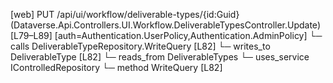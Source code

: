 [web] PUT /api/ui/workflow/deliverable-types/{id:Guid}  (Dataverse.Api.Controllers.UI.Workflow.DeliverableTypesController.Update)  [L79–L89] [auth=Authentication.UserPolicy,Authentication.AdminPolicy]
  └─ calls DeliverableTypeRepository.WriteQuery [L82]
  └─ writes_to DeliverableType [L82]
    └─ reads_from DeliverableTypes
  └─ uses_service IControlledRepository<DeliverableType>
    └─ method WriteQuery [L82]

